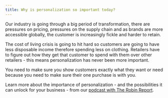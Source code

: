 ```yaml
---
title: Why is personalization so important today?
---
```

Our industry is going through a big period of transformation, there are pressures on pricing, pressures on the supply chain and as brands are more accessible globally, the customer is increasingly fickle and harder to retain. 

The cost of living crisis is going to hit hard so customers are going to have less disposable income therefore spending less on clothing. Retailers have to figure out how they get that customer to spend with them over other retailers - this means personalization has never been more important.

You need to make sure you show customers exactly what they want or need because you need to make sure their one purchase is with you.

Learn more about the importance of personalization - and the possibilities it can unlock for your business - from our [podcast with The Robin Report](https://www.youtube.com/watch?v=hpwBmRpOELs).
